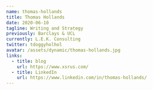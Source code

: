 ```yaml
---
name: thomas-hollands
title: Thomas Hollands
date: 2020-06-10
tagline: Writing and Strategy
previously: Barclays & UCL
currently: L.E.K. Consulting
twitter: tdoggyholhol
avatar: /assets/dynamic/thomas-hollands.jpg
links:
  - title: blog
    url: https://www.xsrus.com/
  - title: LinkedIn
    url: https://www.linkedin.com/in/thomas-hollands/
---
```

